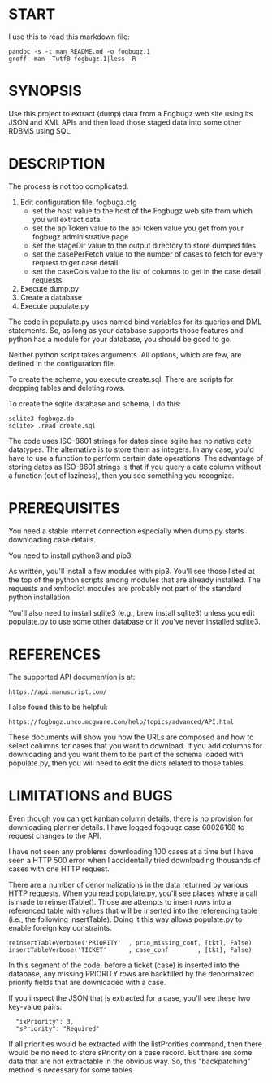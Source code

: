 # START

I use this to read this markdown file:

    pandoc -s -t man README.md -o fogbugz.1
    groff -man -Tutf8 fogbugz.1|less -R

# SYNOPSIS

Use this project to extract (dump) data from a Fogbugz web site using its JSON and XML APIs and then load those staged data into some other RDBMS using SQL.

# DESCRIPTION

The process is not too complicated.

1. Edit configuration file, fogbugz.cfg
    - set the host value to the host of the Fogbugz web site from which you will extract data.
    - set the apiToken value to the api token value you get from your fogbugz administrative page
    - set the stageDir value to the output directory to store dumped files
    - set the casePerFetch value to the number of cases to fetch for every request to get case detail
    - set the caseCols value to the list of columns to get in the case detail requests
1. Execute dump.py
1. Create a database
1. Execute populate.py

The code in populate.py uses named bind variables for its queries and DML statements. So, as long as your database supports those features and python has a module for your database, you should be good to go.

Neither python script takes arguments. All options, which are few, are defined in the configuration file.

To create the schema, you execute create.sql. There are scripts for dropping tables and deleting rows.

To create the sqlite database and schema, I do this:

    sqlite3 fogbugz.db
    sqlite> .read create.sql

The code uses ISO-8601 strings for dates since sqlite has no native date datatypes. The alternative is to store them as integers. In any case, you'd have to use a function to perform certain date operations. The advantage of storing dates as ISO-8601 strings is that if you query a date column without a function (out of laziness), then you see something you recognize.

# PREREQUISITES

You need a stable internet connection especially when dump.py starts downloading case details.

You need to install python3 and pip3.

As written, you'll install a few modules with pip3. You'll see those listed at the top of the python scripts among modules that are already installed. The requests and xmltodict modules are probably not part of the standard python installation.

You'll also need to install sqlite3 (e.g., brew install sqlite3) unless you edit populate.py to use some other database or if you've never installed sqlite3.

# REFERENCES

The supported API documention is at:

    https://api.manuscript.com/

I also found this to be helpful:

    https://fogbugz.unco.mcgware.com/help/topics/advanced/API.html

These documents will show you how the URLs are composed and how to select columns for cases that you want to download. If you add columns for downloading and you want them to be part of the schema loaded with populate.py, then you will need to edit the dicts related to those tables.

# LIMITATIONS and BUGS

Even though you can get kanban column details, there is no provision for downloading planner details. I have logged fogbugz case 60026168 to request changes to the API.

I have not seen any problems downloading 100 cases at a time but I have seen a HTTP 500 error when I accidentally tried downloading thousands of cases with one HTTP request.

There are a number of denormalizations in the data returned by various HTTP requests. When you read populate.py, you'll see places where a call is made to reinsertTable(). Those are attempts to insert rows into a referenced table with values that will be inserted into the referencing table (i.e., the following insertTable). Doing it this way allows populate.py to enable foreign key constraints.

    reinsertTableVerbose('PRIORITY'  , prio_missing_conf, [tkt], False)
    insertTableVerbose('TICKET'      , case_conf        , [tkt], False)

In this segment of the code, before a ticket (case) is inserted into the database, any missing PRIORITY rows are backfilled by the denormalized priority fields that are downloaded with a case.


If you inspect the JSON that is extracted for a case, you'll see these two key-value pairs:

      "ixPriority": 3,
      "sPriority": "Required"

If all priorities would be extracted with the listProrities command, then there would be no need to store sPriority on a case record. But there are some data that are not extractable in the obvious way. So, this "backpatching" method is necessary for some tables.

